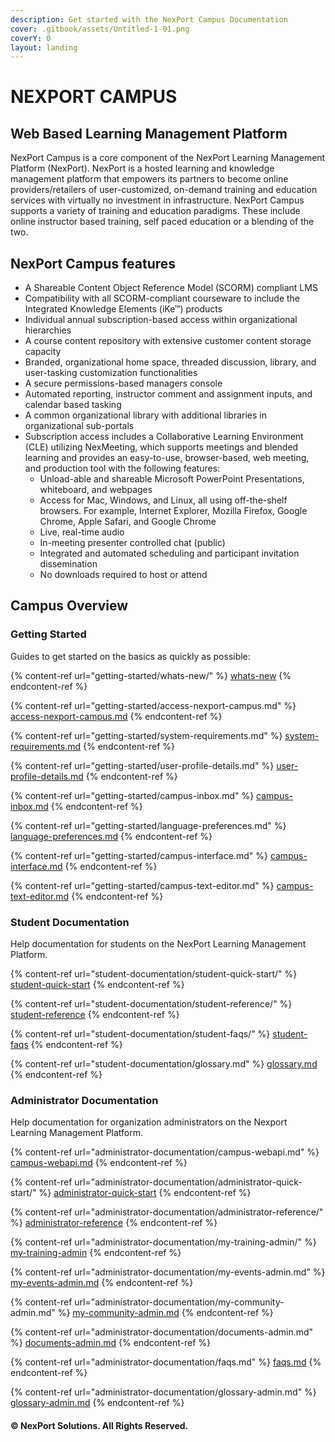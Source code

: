 ```yaml
---
description: Get started with the NexPort Campus Documentation
cover: .gitbook/assets/Untitled-1-01.png
coverY: 0
layout: landing
---
```


# NEXPORT CAMPUS

## Web Based Learning Management Platform

NexPort Campus is a core component of the NexPort Learning Management Platform (NexPort). NexPort is a hosted learning and knowledge management platform that empowers its partners to become online providers/retailers of user-customized, on-demand training and education services with virtually no investment in infrastructure. NexPort Campus supports a variety of training and education paradigms. These include online instructor based training, self paced education or a blending of the two.

## NexPort Campus features

* A Shareable Content Object Reference Model (SCORM) compliant LMS
* Compatibility with all SCORM-compliant courseware to include the Integrated Knowledge Elements (iKe™) products
* Individual annual subscription-based access within organizational hierarchies
* A course content repository with extensive customer content storage capacity
* Branded, organizational home space, threaded discussion, library, and user-tasking customization functionalities
* A secure permissions-based managers console
* Automated reporting, instructor comment and assignment inputs, and calendar based tasking
* A common organizational library with additional libraries in organizational sub-portals
* Subscription access includes a Collaborative Learning Environment (CLE) utilizing NexMeeting, which supports meetings and blended learning and provides an easy-to-use, browser-based, web meeting, and production tool with the following features:
  * Unload-able and shareable Microsoft PowerPoint Presentations, whiteboard, and webpages
  * Access for Mac, Windows, and Linux, all using off-the-shelf browsers. For example, Internet Explorer, Mozilla Firefox, Google Chrome, Apple Safari, and Google Chrome
  * Live, real-time audio
  * In-meeting presenter controlled chat (public)
  * Integrated and automated scheduling and participant invitation dissemination
  * No downloads required to host or attend

## Campus Overview

### Getting Started

Guides to get started on the basics as quickly as possible:

{% content-ref url="getting-started/whats-new/" %}
[whats-new](getting-started/whats-new/)
{% endcontent-ref %}

{% content-ref url="getting-started/access-nexport-campus.md" %}
[access-nexport-campus.md](getting-started/access-nexport-campus.md)
{% endcontent-ref %}

{% content-ref url="getting-started/system-requirements.md" %}
[system-requirements.md](getting-started/system-requirements.md)
{% endcontent-ref %}

{% content-ref url="getting-started/user-profile-details.md" %}
[user-profile-details.md](getting-started/user-profile-details.md)
{% endcontent-ref %}

{% content-ref url="getting-started/campus-inbox.md" %}
[campus-inbox.md](getting-started/campus-inbox.md)
{% endcontent-ref %}

{% content-ref url="getting-started/language-preferences.md" %}
[language-preferences.md](getting-started/language-preferences.md)
{% endcontent-ref %}

{% content-ref url="getting-started/campus-interface.md" %}
[campus-interface.md](getting-started/campus-interface.md)
{% endcontent-ref %}

{% content-ref url="getting-started/campus-text-editor.md" %}
[campus-text-editor.md](getting-started/campus-text-editor.md)
{% endcontent-ref %}

### Student Documentation

Help documentation for students on the NexPort Learning Management Platform.

{% content-ref url="student-documentation/student-quick-start/" %}
[student-quick-start](student-documentation/student-quick-start/)
{% endcontent-ref %}

{% content-ref url="student-documentation/student-reference/" %}
[student-reference](student-documentation/student-reference/)
{% endcontent-ref %}

{% content-ref url="student-documentation/student-faqs/" %}
[student-faqs](student-documentation/student-faqs/)
{% endcontent-ref %}

{% content-ref url="student-documentation/glossary.md" %}
[glossary.md](student-documentation/glossary.md)
{% endcontent-ref %}

### Administrator Documentation

Help documentation for organization administrators on the Nexport Learning Management Platform.&#x20;

{% content-ref url="administrator-documentation/campus-webapi.md" %}
[campus-webapi.md](administrator-documentation/campus-webapi.md)
{% endcontent-ref %}

{% content-ref url="administrator-documentation/administrator-quick-start/" %}
[administrator-quick-start](administrator-documentation/administrator-quick-start/)
{% endcontent-ref %}

{% content-ref url="administrator-documentation/administrator-reference/" %}
[administrator-reference](administrator-documentation/administrator-reference/)
{% endcontent-ref %}

{% content-ref url="administrator-documentation/my-training-admin/" %}
[my-training-admin](administrator-documentation/my-training-admin/)
{% endcontent-ref %}

{% content-ref url="administrator-documentation/my-events-admin.md" %}
[my-events-admin.md](administrator-documentation/my-events-admin.md)
{% endcontent-ref %}

{% content-ref url="administrator-documentation/my-community-admin.md" %}
[my-community-admin.md](administrator-documentation/my-community-admin.md)
{% endcontent-ref %}

{% content-ref url="administrator-documentation/documents-admin.md" %}
[documents-admin.md](administrator-documentation/documents-admin.md)
{% endcontent-ref %}

{% content-ref url="administrator-documentation/faqs.md" %}
[faqs.md](administrator-documentation/faqs.md)
{% endcontent-ref %}

{% content-ref url="administrator-documentation/glossary-admin.md" %}
[glossary-admin.md](administrator-documentation/glossary-admin.md)
{% endcontent-ref %}

#### © NexPort Solutions. All Rights Reserved.
